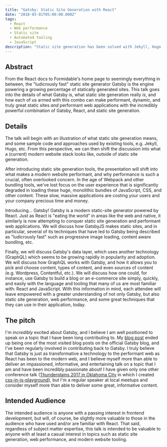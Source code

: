 ```yaml
---
title: "Gatsby: Static Site Generation with React"
date: "2018-03-01T05:00:00.000Z"
tags:
  - React
  - Web performance
  - Static site
  - Automated tooling
  - JavaScript
description: "Static site generation has been solved with Jekyll, Hugo, et al. However, a challenger looms, and that challenger is Gatsby. This presentation presents the argument for how writing a static site in React is truly transformative"
---
```


## Abstract

From the React docs to Formidable's home page to seemingly everything in between, the "ludicrously fast" static site generator Gatsby is the engine powering a growing percentage of statically generated sites. This talk goes into the details of what Gatsby is, what static site generation really _is_, and how each of us armed with this combo can make performant, dynamic, and truly great static sites _and_ performant web applications with the incredibly powerful combination of Gatsby, React, and static site generation.

## Details

The talk will begin with an illustration of what static site generation means, and some sample code and approaches used by existing tools, e.g. Jekyll, Hugo, etc. From this perspective, we can then shift the discussion into what a (current) modern website stack looks like, outside of static site generation.

After introducing static site generation tools, the presentation will shift into what makes a modern website performant, and why performance is such a crucial, often overlooked concern. In the age of Webpack and other bundling tools, we've lost focus on the user experience that is significantly degraded in loading these huge, monolithic bundles of JavaScript, CSS, and other content. These slow, massive applications are costing your users and your company precious time and money.

Introducing... Gatsby! Gatsby is a modern static-site generator powered by React. Just as React is "eating the world" in areas like the web and native, it similarly is now attempting to conquer static site generation and performant web applications. We will discuss how GatsbyJS makes static sites, and in particular, several of its techniques that have led to Gatsby being described as "ludicrously fast" such as progressive image loading, content aware bundling, etc.

Finally, we will discuss Gatsby's data layer, which uses another technology (GraphQL) which seems to be growing rapidly in popularity and adoption. We will discuss how GraphQL works with Gatsby, and how it allows you to pick and choose content, types of content, and even sources of content (e.g. Wordpress, Contentful, etc.). We will discuss how one could, for instance, use Gatsby to build a blog or an e-commerce site simply, quickly, and easily with the language and tooling that many of us are most familiar with: React and JavaScript. With this information in mind, each attendee will leave empowered with a greater understanding of not only Gatsby, but also static site generation, web performance, and some great techniques that they can use in their application, today.

## The pitch

I'm _incredibly_ excited about Gatsby, and I believe I am well positioned to speak on a topic that I have been long contributing to. My [blog post](https://www.gatsbyjs.org/blog/2017-07-19-creating-a-blog-with-gatsby/) ended up being one of the most visited blog posts on the official Gatsby blog, and I've been regularly involved in contributing back to Gatsby. I truly believe that Gatsby is just as transformative a technology to the performant web as React has been to the modern web, and I believe myself more than able to deliver an impassioned, informative, and entertaining talk on a topic that I am and have been incredibly passionate about! I have given only one other conference talk ([Thunderplains 2017 in Oklahoma City](http://2017.thunderplainsconf.com/) in which I created [css-in-js-playground][css-in-js-playground]), but I'm a regular speaker at local meetups and consider myself more than able to deliver some great, informative content.

## Intended Audience

The intended audience is anyone with a passing interest in frontend development, but will, of course, be slightly more valuable to those in the audience who have used and/or are familiar with React. That said, regardless of subject matter expertise, this talk is intended to be valuable to anyone with at least a casual interest in topics such as static site generation, web performance, and modern website tooling.

[css-in-js-playground]: https://css-in-js-playground.com
